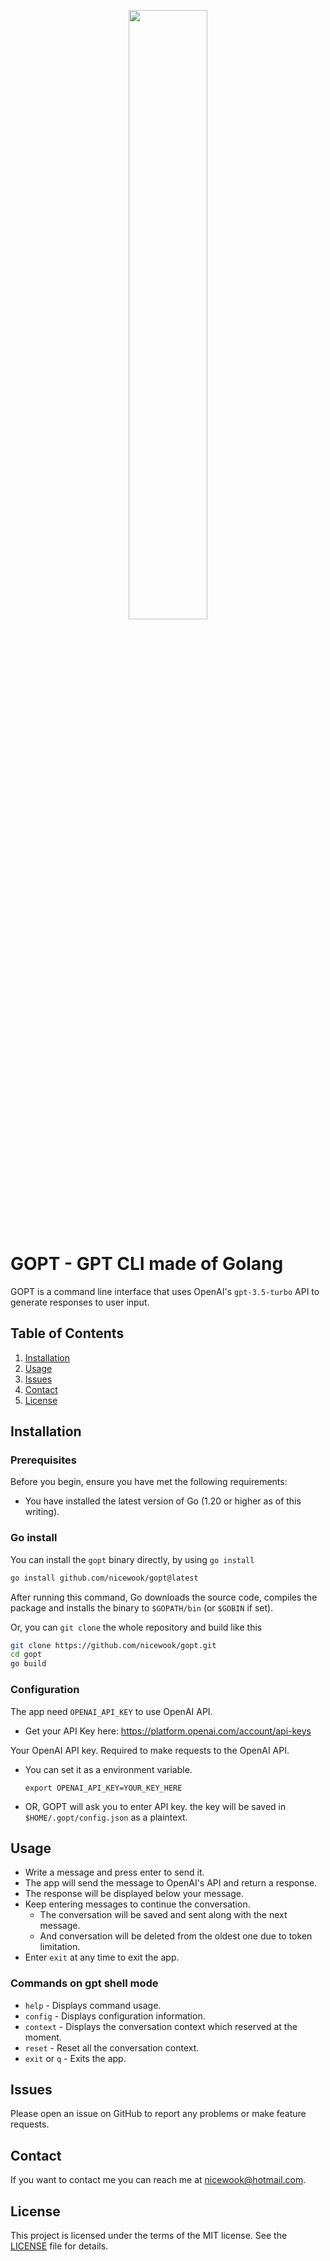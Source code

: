 <p align="center"><img src = "https://github.com/nicewook/gopt/assets/6977358/6da29951-b25d-492f-967d-4f7be8bddbe9" width="50%" height="50%"></p>

# GOPT - GPT CLI made of Golang

GOPT is a command line interface that uses OpenAI's `gpt-3.5-turbo` API to generate responses to user input.

## Table of Contents

1. [Installation](#installation)
2. [Usage](#usage)
3. [Issues](#issues)
4. [Contact](#contact)
5. [License](#license)

## Installation

### Prerequisites
Before you begin, ensure you have met the following requirements:

- You have installed the latest version of Go (1.20 or higher as of this writing).

### Go install

You can install the `gopt` binary directly, by using `go install`
``` bash
go install github.com/nicewook/gopt@latest
```
After running this command, Go downloads the source code, compiles the package and installs 
the binary to `$GOPATH/bin` (or `$GOBIN` if set).

Or, you can `git clone` the whole repository and build like this
``` bash
git clone https://github.com/nicewook/gopt.git
cd gopt
go build
  ```

### Configuration
The app need `OPENAI_API_KEY` to use OpenAI API.
- Get your API Key here: https://platform.openai.com/account/api-keys

Your OpenAI API key. Required to make requests to the OpenAI API.
- You can set it as a environment variable. 
  ```
  export OPENAI_API_KEY=YOUR_KEY_HERE
  ```
- OR, GOPT will ask you to enter API key. the key will be saved in `$HOME/.gopt/config.json` as a plaintext.

## Usage
- Write a message and press enter to send it. 
- The app will send the message to OpenAI's API and return a response. 
- The response will be displayed below your message.
- Keep entering messages to continue the conversation.
  - The conversation will be saved and sent along with the next message.
  - And conversation will be deleted from the oldest one due to token limitation.
- Enter `exit` at any time to exit the app.

### Commands on gpt shell mode
- `help` - Displays command usage.
- `config` - Displays configuration information. 
- `context` - Displays the conversation context which reserved at the moment.
- `reset` - Reset all the conversation context.
- `exit` or `q` - Exits the app.

## Issues 
Please open an issue on GitHub to report any problems or make feature requests. 

## Contact
If you want to contact me you can reach me at <nicewook@hotmail.com>.

## License
This project is licensed under the terms of the MIT license. See the [LICENSE](LICENSE) file for details.
